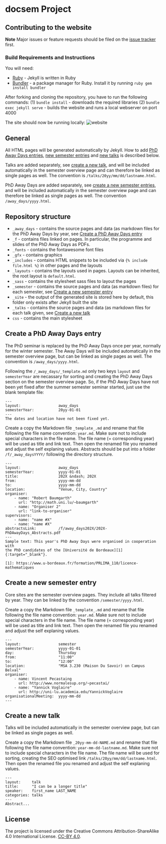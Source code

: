 docsem Project
==============

Contributing to the website
---------------------------

**Note**    Major issues or feature requests should be filed on the [issue tracker](https://github.com/vipowueb/docsem/issues) first.


### Build Requirements and Instructions

You will need:
 - [Ruby](https://www.ruby-lang.org/) - Jekyll is written in Ruby
 - [Bundler](http://bundler.io/) - a package manager for Ruby. Install it by running `ruby gem install bundler`

After forking and cloning the repository, you have to run the following commands:
(1) `bundle install` - downloads the required libraries
(2) `bundle exec jekyll serve` - builds the website and runs a local webserver on port 4000

The site should now be running locally:
![website](https://github.com/vipowueb/docsem/blob/master/index_page.png)


General
-------

All HTML pages will be generated automatically by Jekyll. How to add [PhD Away Days entries](#create-a-PhD-Away-Days-entry), [new semester entries](#create-a-new-semester-entry) and [new talks](#create-a-new-talk) is described below. 

Talks are added separately, see [create a new talk](#create-a-new-talk), and will be included automatically in the semester overview page and can therefore be linked as single pages as well. The convention is `/talks/20yy/mm/dd/lastname.html`.

PhD Away Days are added separately, see [create a new semester entries](#create-a-new-semester-entry), and will be included automatically in the semester overview page and can therefore be linked as single pages as well. The convention `/away_days/yyyy.html`.


Repository structure
--------------------

- `_away_days` - contains the source pages and data (as markdown files for the PhD Away Days by year, see [Create a PhD Away Days entry](#create-a-PhD-Away-Days-entry)
- `_f` - contains files linked on pages. In particular, the programme and slides of the PhD Away Days as PDFs.
- `_fonts` - contains the fontawesome font files
- `_gfx` - contains graphics
- `_includes` - contains HTML snippets to be included via `{% include file.html %}` in other pages and the layouts
- `_layouts` - contains the layouts used in pages. Layouts can be inherited, the root layout is `default.html`.
- `_sass` - contains the stylesheet sass files to layout the pages
- `_semester` - contains the source pages and data (as markdown files) for each semester, see [Create a new semester entry](#create-a-new-semester-entry)
- `_site` - the output of the generated site is stored here by default, this folder only exists after Jekyll built the site
- `_talks` - contains the source pages and data (as markdown files for each talk given, see [Create a new talk](#create-a-new-talk)
- `css` - contains the main stylesheet


Create a PhD Away Days entry
----------------------------

The PhD seminar is replaced by the PhD Away Days once per year, normally for the winter semester. The Away Days will be included automatically in the semester overview page, but can be linked as single pages as well. The convention is `/away_days/yyyy.html`.

Following the `/_away_days/_template.md` only two keys `layout` and `semesterYear` are necassary for sorting and creating the PhD Away Days section on the semester overview page. So, if the PhD Away Days have not been yet fixed after the summer semester seminar started, just use the blank template file:
```
---
layout:                 away_days
semesterYear:           20yy-01-01
---
The dates and location have not been fixed yet.
```

Create a copy the Markdown file `_template_.md` and rename that file following the file name convention: `year.md`. Make sure not to include special characters in the file name. The file name (= corresponding year) will be used as title and link text. Then open the renamed file you renamed and adjust the self explaning values. Abstracts should be put into a folder `/f/_away_daysYYYY/` following the directory structure.

```
---
layout:                 away_days
semesterYear:           yyyy-01-01
title:                  202X &ndash; 202X
from:                   yyyy-mm-dd
to:                     yyyy-mm-dd
location:               "Venue, City, Country"
organiser:
    - name: "Robert Baumgarth"
      url: "http://math.uni.lu/~baumgarth"
    - name: "Organiser 2"
      url: "link-to-organiser"
supervisors:
    - name: "name #X"
    - name: "name #X"
abstractsLink:          /f/away_days202X/202X-PhDAwayDays_Abstracts.pdf
---
Sample text: This year's PhD Away Days were organised in cooperation with 
the PhD candidates of the [Université de Bordeaux][1]{:target="_blank"}. 

[1]: https://www.u-bordeaux.fr/formation/PRLIMA_110/licence-mathematiques
```


Create a new semester entry
---------------------------

Core sites are the semester overview pages. They include all talks filtered by year. They can be linked by the convention `/semester/yyyy.html`.

Create a copy the Markdown file `_template_.md` and rename that file following the file name convention: `year.md`. Make sure not to include special characters in the file name. The file name (= corresponding year) will be used as title and link text. Then open the renamed file you renamed and adjust the self explaning values. 

```
---
layout:                 semester
semesterYear:           yyyy-01-01
day:                    Thursday
from:                   "11:00"
to:                     "12:00"
location:               "MSA 3.230 (Maison Du Savoir) on Campus Belval"
organiser:
    - name: Vincent Pecastaing
      url: http://www.normalesup.org/~pecastai/
    - name: "Yannick Voglaire"
      url: http://uni-lu.academia.edu/YannickVoglaire
organisationalMeeting:  yyyy-mm-dd
---
```


Create a new talk
-----------------

Talks will be included automatically in the semester overview page, but can be linked as single pages as well.

Create a copy the Markdown file `_20yy-mm-dd-NAME.md` and rename that file following the file name convention: `year-mm-dd-lastname.md`. Make sure not to include special characters in the file name. The file name will be used for sorting, creating the SEO optimised link `/talks/20yy/mm/dd/lastname.html`. Then open the renamed file you renamed and adjust the self explaning values. 

```
---
layout:     talk
title:      "I can be a longer title"
speaker:    first_name LAST_NAME
categories: talks
---
Abstract...
```

License
-------

The project is licensed under the Creative Commons Attribution-ShareAlike 4.0 International License. [CC-BY 4.0][1].

[1]: https://creativecommons.org/licenses/by/4.0/